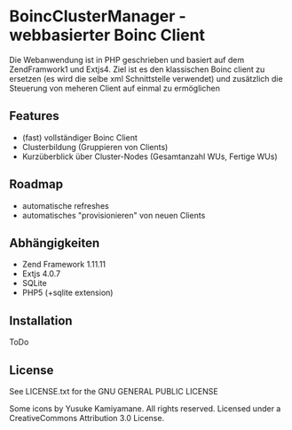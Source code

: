 # BoincClusterManager - webbasierter Boinc Client

Die Webanwendung ist in PHP geschrieben und basiert auf dem ZendFramwork1 und Extjs4. Ziel ist es den klassischen Boinc client zu ersetzen
(es wird die selbe xml Schnittstelle verwendet) und zusätzlich die Steuerung von meheren Client auf einmal zu ermöglichen

## Features
* (fast) vollständiger Boinc Client 
* Clusterbildung (Gruppieren von Clients)
* Kurzüberblick über Cluster-Nodes (Gesamtanzahl WUs, Fertige WUs)


## Roadmap
* automatische refreshes
* automatisches "provisionieren" von neuen Clients


## Abhängigkeiten
* Zend Framework 1.11.11
* Extjs 4.0.7
* SQLite
* PHP5 (+sqlite extension)


## Installation

ToDo


## License

See LICENSE.txt for the GNU GENERAL PUBLIC LICENSE

Some icons by Yusuke Kamiyamane. All rights reserved. Licensed under a
CreativeCommons Attribution 3.0 License.
